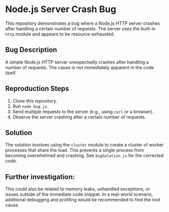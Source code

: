 # Node.js Server Crash Bug

This repository demonstrates a bug where a Node.js HTTP server crashes after handling a certain number of requests. The server uses the built-in `http` module and appears to be resource-exhausted.

## Bug Description

A simple Node.js HTTP server unexpectedly crashes after handling a number of requests. The cause is not immediately apparent in the code itself.

## Reproduction Steps
1. Clone this repository.
2. Run `node bug.js`.
3. Send multiple requests to the server (e.g., using `curl` or a browser).
4. Observe the server crashing after a certain number of requests.

## Solution
The solution involves using the `cluster` module to create a cluster of worker processes that share the load. This prevents a single process from becoming overwhelmed and crashing.  See `bugSolution.js` for the corrected code.

## Further investigation:
This could also be related to memory leaks, unhandled exceptions, or issues outside of the immediate code snippet.  In a real-world scenario, additional debugging and profiling would be recommended to find the root cause.